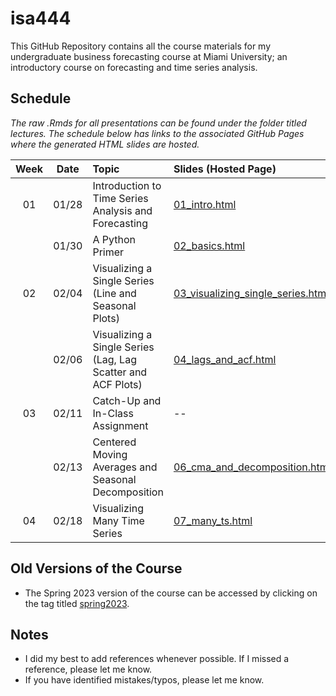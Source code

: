 # isa444
 This GitHub Repository contains all the course materials for my undergraduate business forecasting course at Miami University; an introductory course on forecasting and time series analysis. 
 
## Schedule

*The raw .Rmds for all presentations can be found under the folder titled lectures. The schedule below has links to the associated GitHub Pages where the generated HTML slides are hosted.*

| Week          | Date        | Topic                                  | Slides (Hosted Page) | Slides (PDF) | Slides (PPTX)
| :---:        |    :----:   |          :---                           | :---                 | :---         | :--  |
| 01           |    01/28     | Introduction to Time Series Analysis and Forecasting       | [01_intro.html](https://fmegahed.github.io/isa444/spring2025/class01/01_intro.html) | [01_intro.pdf](https://github.com/fmegahed/isa444/raw/main/pdfs/01_intro.pdf) | [01_intro.pptx](https://github.com/fmegahed/isa444/raw/main/ppts/01_intro.pptx) |
|          |    01/30     | A Python Primer       | [02_basics.html](https://fmegahed.github.io/isa444/spring2025/class02/02_basics.html) | [02_basics.pdf](https://github.com/fmegahed/isa444/raw/main/pdfs/02_basics.pdf) | [02_basics.pptx](https://github.com/fmegahed/isa444/raw/main/ppts/02_basics.pptx) |
| 02           |    02/04     | Visualizing a Single Series (Line and Seasonal Plots)      | [03_visualizing_single_series.html](https://fmegahed.github.io/isa444/spring2025/class03/03_visualizing_single_series.html) | [03_visualizing_single_series.pdf](https://github.com/fmegahed/isa444/raw/main/pdfs/03_visualizing_single_series.pdf) | [03_visualizing_single_series.pptx](https://github.com/fmegahed/isa444/raw/main/ppts/03_visualizing_single_series.pptx) |
|          |    02/06     | Visualizing a Single Series (Lag, Lag Scatter and ACF Plots)       | [04_lags_and_acf.html](https://fmegahed.github.io/isa444/spring2025/class04/04_lags_and_acf.html) | [04_lags_and_acf.pdf](https://github.com/fmegahed/isa444/raw/main/pdfs/04_lags_and_acf.pdf) | [04_lags_and_acf.pptx](https://github.com/fmegahed/isa444/raw/main/ppts/04_lags_and_acf.pptx) |
| 03           |    02/11     | Catch-Up and In-Class Assignment     | -- | -- | -- |
|          |    02/13     | Centered Moving Averages and Seasonal Decomposition       | [06_cma_and_decomposition.html](https://fmegahed.github.io/isa444/spring2025/class06/06_cma_and_decomposition.html) | [06_cma_and_decomposition.pdf](https://github.com/fmegahed/isa444/raw/main/pdfs/06_cma_and_decomposition.pdf) | [06_cma_and_decomposition.pptx](https://github.com/fmegahed/isa444/raw/main/ppts/06_cma_and_decomposition.pptx) |
| 04           |    02/18     |Visualizing Many Time Series       | [07_many_ts.html](https://fmegahed.github.io/isa444/spring2025/class07/07_many_ts.html) | [07_many_ts.pdf](https://github.com/fmegahed/isa444/raw/main/pdfs/07_many_ts.pdf) | [07_many_ts.pptx](https://github.com/fmegahed/isa444/raw/main/ppts/07_many_ts.pptx) |



## Old Versions of the Course 

* The Spring 2023 version of the course can be accessed by clicking on the tag titled [spring2023](https://github.com/fmegahed/isa444/releases/tag/spring2023).


 
## Notes
 * I did my best to add references whenever possible. If I missed a reference, please let me know.
 * If you have identified mistakes/typos, please let me know. 
